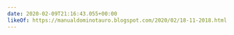 ```yaml
---
date: 2020-02-09T21:16:43.055+00:00
likeOf: https://manualdominotauro.blogspot.com/2020/02/18-11-2018.html
---
```

